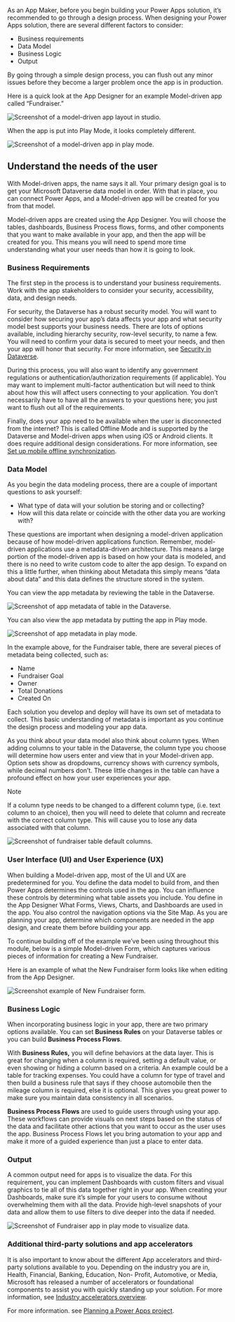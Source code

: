 As an App Maker, before you begin building your Power Apps solution, it’s recommended to go through a design process.
When designing your Power Apps solution, there are several different factors to consider:

- Business requirements
- Data Model
- Business Logic
- Output

By going through a simple design process, you can flush out any minor issues before they become a larger problem once the app is in production.

Here is a quick look at the App Designer for an example Model-driven app called “Fundraiser.”

![Screenshot of a model-driven app layout in studio.](../media/app-designer-fundraiser-example.png)

When the app is put into Play Mode, it looks completely different.

![Screenshot of a model-driven app in play mode.](../media/fundraiser-app-in-play-mode.png)

## Understand the needs of the user

With Model-driven apps, the name says it all. Your primary design goal is to get your Microsoft Dataverse data model in order. With that in place, you can connect Power Apps, and a Model-driven app will be created for you from that model.

Model-driven apps are created using the App Designer.  You will choose the tables, dashboards, Business Process flows, forms, and other components that you want to make available in your app, and then the app will be created for you. This means you will need to spend more time understanding what your user needs than how it is going to look.

### Business Requirements

The first step in the process is to understand your business requirements. Work with the app stakeholders to consider your security, accessibility, data, and design needs.

For security, the Dataverse has a robust security model. You will want to consider how securing your app’s data affects your app and what security model best supports your business needs. There are lots of options available, including hierarchy security, row-level security, to name a few. You will need to confirm your data is secured to meet your needs, and then your app will honor that security. For more information, see [Security in Dataverse](/power-platform/admin/wp-security/?azure-portal=true).

During this process, you will also want to identify any government regulations or authentication/authorization requirements (if applicable). You may want to implement multi-factor authentication but will need to think about how this will affect users connecting to your application. You don’t necessarily have to have all the answers to your questions here; you just want to flush out all of the requirements.

Finally, does your app need to be available when the user is disconnected from the internet? This is called Offline Mode and is supported by the Dataverse and Model-driven apps when using iOS or Android clients. It does require additional design considerations. For more information, see [Set up mobile offline synchronization](/dynamics365/mobile-app/setup-mobile-offline-for-admin/?azure-portal=true).

### Data Model

As you begin the data modeling process, there are a couple of important questions to ask yourself:

- What type of data will your solution be storing and or collecting?
- How will this data relate or coincide with the other data you are working with?

These questions are important when designing a model-driven application because of how model-driven applications function.  Remember, model-driven applications use a metadata-driven architecture. This means a large portion of the model-driven app is based on how your data is modeled, and there is no need to write custom code to alter the app design. To expand on this a little further, when thinking about Metadata this simply means “data about data” and this data defines the structure stored in the system.

You can view the app metadata by reviewing the table in the Dataverse.

![Screenshot of app metadata of table in the Dataverse.](../media/new-metadata-example.png)

You can also view the app metadata by putting the app in Play mode.

![Screenshot of app metadata in play mode.](../media/play-app-metadata-example.png)

In the example above, for the Fundraiser table, there are several pieces of metadata being collected, such as:

- Name
- Fundraiser Goal
- Owner
- Total Donations
- Created On

Each solution you develop and deploy will have its own set of metadata to collect. This basic understanding of metadata is important as you continue the design process and modeling your app data.

As you think about your data model also think about column types. When adding columns to your table in the Dataverse, the column type you choose will determine how users enter and view that in your Model-driven app. Option sets show as dropdowns, currency shows with currency symbols, while decimal numbers don’t. These little changes in the table can have a profound effect on how your user experiences your app.

> [!NOTE]
> If a column type needs to be changed to a different column type, (i.e. text column to an choice), then you will need to delete that column and recreate with the correct column type. This will cause you to lose any data associated with that column.

![Screenshot of fundraiser table default columns.](../media/new-table-field-types.png)

### User Interface (UI) and User Experience (UX)

When building a Model-driven app, most of the UI and UX are predetermined for you. You define the data model to build from, and then Power Apps determines the controls used in the app. You can influence these controls by determining what table assets you include. You define in the App Designer What Forms, Views, Charts, and Dashboards are used in the app. You also control the navigation options via the Site Map. As you are planning your app, determine which components are needed in the app design, and create them before building your app.

To continue building off of the example we’ve been using throughout this module, below is a simple Model-driven Form, which captures various pieces of information for creating a New Fundraiser.

Here is an example of what the New Fundraiser form looks like when editing from the App Designer.

![Screenshot example of New Fundraiser form.](../media/new-updated-fundraiser-form.png)

### Business Logic

When incorporating business logic in your app, there are two primary options available. You can set **Business Rules** on your Dataverse tables or you can build **Business Process Flows**.

With **Business Rules,** you will define behaviors at the data layer. This is great for changing when a column is required, setting a default value, or even showing or hiding a column based on a criteria. An example could be a table for tracking expenses. You could have a column for type of travel and then build a business rule that says if they choose automobile then the mileage column is required, else it is optional. This gives you great power to make sure you maintain data consistency in all scenarios.

**Business Process Flows** are used to guide users through using your app. These workflows can provide visuals on next steps based on the status of the data and facilitate other actions that you want to occur as the user uses the app. Business Process Flows let you bring automation to your app and make it more of a guided experience than just a place to enter data.

### Output

A common output need for apps is to visualize the data.  For this requirement, you can implement Dashboards with custom filters and visual graphics to tie all of this data together right in your app. When creating your Dashboards, make sure it’s simple for your users to consume without overwhelming them with all the data. Provide high-level snapshots of your data and allow them to use filters to dive deeper into the data if needed.

![Screenshot of Fundraiser app in play mode to visualize data.](../media/fundraiser-app-in-play-mode.png)

### Additional third-party solutions and app accelerators

It is also important to know about the different App accelerators and third-party solutions available to you. Depending on the industry you are in, Health, Financial, Banking, Education, Non- Profit, Automotive, or Media, Microsoft has released a number of accelerators or foundational components to assist you with quickly standing up your solution. For more information, see [Industry accelerators overview](/common-data-model/industry-accelerators?azureportal=true).

For more information. see [Planning a Power Apps project](/powerapps/guidance/planning/introduction/?azure-portal=true).
